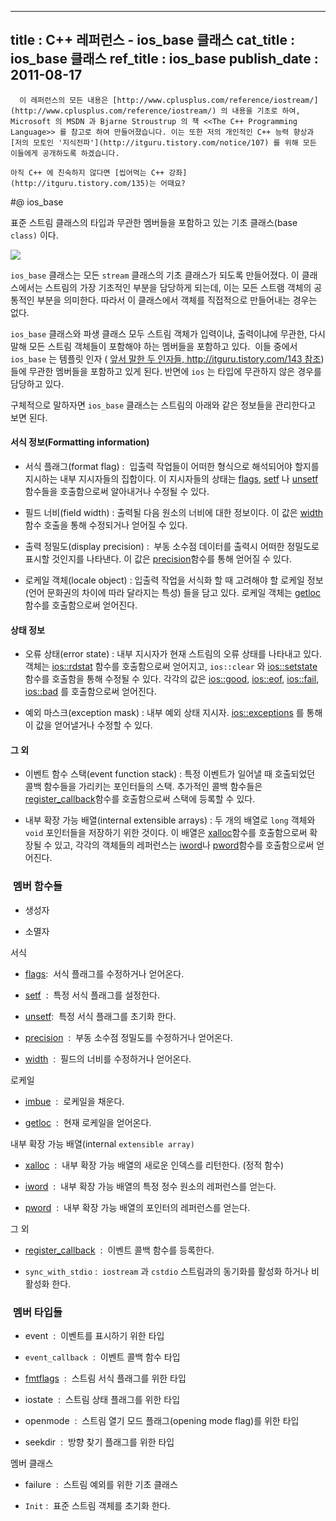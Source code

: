 ----------------
title : C++ 레퍼런스 - ios_base 클래스
cat_title :  ios_base 클래스
ref_title : ios_base
publish_date : 2011-08-17
--------------


```warning
  이 레퍼런스의 모든 내용은 [http://www.cplusplus.com/reference/iostream/](http://www.cplusplus.com/reference/iostream/) 의 내용을 기초로 하여, Microsoft 의 MSDN 과 Bjarne Stroustrup 의 책 <<The C++ Programming Language>> 를 참고로 하여 만들어졌습니다. 이는 또한 저의 개인적인 C++ 능력 향상과 [저의 모토인 '지식전파'](http://itguru.tistory.com/notice/107) 를 위해 모든 이들에게 공개하도록 하겠습니다.
```

```info
아직 C++ 에 친숙하지 않다면 [씹어먹는 C++ 강좌](http://itguru.tistory.com/135)는 어때요?

```

#@ ios_base


표준 스트림 클래스의 타입과 무관한 멤버들을 포함하고 있는 기초 클래스(base `class)` 이다.




![](http://img1.daumcdn.net/thumb/R1920x0/?fname=http%3A%2F%2Fcfile28.uf.tistory.com%2Fimage%2F18728641509A44B6183588)


`ios_base` 클래스는 모든 `stream` 클래스의 기초 클래스가 되도록 만들어졌다. 이 클래스에서는 스트림의 가장 기초적인 부분을 담당하게 되는데, 이는 모든 스트램 객체의 공통적인 부분을 의미한다. 따라서 이 클래스에서 객체를 직접적으로 만들어내는 경우는 없다.

`ios_base` 클래스와 파생 클래스 모두 스트림 객체가 입력이냐, 출력이냐에 무관한, 다시 말해 모든 스트림 객체들이 포함해야 하는 멤버들을 포함하고 있다.  이들 중에서 `ios_base` 는 템플릿 인자 ( [앞서 말한 두 인자들, http://itguru.tistory.com/143 참조](http://itguru.tistory.com/143)) 들에 무관한 멤버들을 포함하고 있게 된다. 반면에 `ios` 는 타입에 무관하지 않은 경우를 담당하고 있다.

구체적으로 말하자면 `ios_base` 클래스는 스트림의 아래와 같은 정보들을 관리한다고 보면 된다.

#### 서식 정보(Formatting information)

* 서식 플래그(format flag) :  입출력 작업들이 어떠한 형식으로 해석되어야 할지를 지시하는 내부 지시자들의 집합이다. 이 지시자들의 상태는
 [flags](http://itguru.tistory.com/153), 
 [setf](http://itguru.tistory.com/155) 나
 [unsetf](http://itguru.tistory.com/156) 함수들을 호출함으로써 알아내거나 수정될 수 있다.

* 필드 너비(field width) : 출력될 다음 원소의 너비에 대한 정보이다. 이 값은
 [width](http://itguru.tistory.com/152) 함수 호출을 통해 수정되거나 얻어질 수 있다.

* 출력 정밀도(display precision) :  부동 소수점 데이터를 출력시 어떠한 정밀도로 표시할 것인지를 나타낸다. 이 값은
 [precision](http://itguru.tistory.com/157)함수를 통해 얻어질 수 있다.

* 로케일 객체(locale object) : 입출력 작업을 서식화 할 때 고려해야 할 로케일 정보(언어 문화권의 차이에 따라 달라지는 특성) 들을 담고 있다. 로케일 객체는
 [getloc](http://itguru.tistory.com/160)함수를 호출함으로써 얻어진다.




#### 상태 정보


* 오류 상태(error state) : 내부 지시자가 현재 스트림의 오류 상태를 나타내고 있다. 객체는
 [ios::rdstat](http://itguru.tistory.com/171) 함수를 호출함으로써 얻어지고, `ios::clear` 와
 [ios::setstate](http://itguru.tistory.com/179) 함수를 호출함을 통해 수정될 수 있다. 각각의 값은
 [ios::good](http://itguru.tistory.com/164), 
 [ios::eof](http://itguru.tistory.com/167), 
 [ios::fail](http://itguru.tistory.com/165), 
 [ios::bad](http://itguru.tistory.com/166) 를 호출함으로써 얻어진다.

* 예외 마스크(exception mask) : 내부 예외 상태 지시자.
 [ios::exceptions](http://itguru.tistory.com/150) 를 통해 이 값을 얻어낼거나 수정할 수 있다.

#### 그 외

* 이벤트 함수 스택(event function stack) : 특정 이벤트가 일어낼 때 호출되었던 콜백 함수들을 가리키는 포인터들의 스택. 추가적인 콜백 함수들은
 [register_callback](http://itguru.tistory.com/159)함수를 호출함으로써 스택에 등록할 수 있다.

* 내부 확장 가능 배열(internal extensible arrays) : 두 개의 배열로 `long` 객체와 `void` 포인터들을 저장하기 위한 것이다. 이 배열은
 [xalloc](http://itguru.tistory.com/162)함수를 호출함으로써 확장될 수 있고, 각각의 객체들의 레퍼런스는
 [iword](http://itguru.tistory.com/161)나
 [pword](http://itguru.tistory.com/163)함수를 호출함으로써 얻어진다.



###  멤버 함수들


* 생성자

* 소멸자


서식


*  [flags](http://itguru.tistory.com/153):  서식 플래그를 수정하거나 얻어온다.

*  [setf](http://itguru.tistory.com/155)  :  특정 서식 플래그를 설정한다.



*  [unsetf](http://itguru.tistory.com/156):  특정 서식 플래그를 초기화 한다.



*  [precision](http://itguru.tistory.com/157)  :  부동 소수점 정밀도를 수정하거나 얻어온다.



*  [width](http://itguru.tistory.com/152)  :  필드의 너비를 수정하거나 얻어온다.




로케일


*  [imbue](http://itguru.tistory.com/158)  :  로케일을 채운다.

*  [getloc](http://itguru.tistory.com/160)  :  현재 로케일을 얻어온다.




내부 확장 가능 배열(internal `extensible array)`


*  [xalloc](http://itguru.tistory.com/162)  :  내부 확장 가능 배열의 새로운 인덱스를 리턴한다. (정적 함수)



*  [iword](http://itguru.tistory.com/161)  :  내부 확장 가능 배열의 특정 정수 원소의 레퍼런스를 얻는다.

*  [pword](http://itguru.tistory.com/163)  :  내부 확장 가능 배열의 포인터의 레퍼런스를 얻는다.

그 외


*  [register_callback](http://itguru.tistory.com/159)  :  이벤트 콜백 함수를 등록한다.

* `sync_with_stdio` :  `iostream` 과 `cstdio` 스트림과의 동기화를 활성화 하거나 비활성화 한다.






###  멤버 타입들





* event  :  이벤트를 표시하기 위한 타입

* `event_callback`  :  이벤트 콜백 함수 타입

*  [fmtflags](http://itguru.tistory.com/154)  :  스트림 서식 플래그를 위한 타입

* iostate  :  스트림 상태 플래그를 위한 타입

* openmode  :  스트림 열기 모드 플래그(opening mode flag)를 위한 타입

* seekdir  :  방향 찾기 플래그를 위한 타입




멤버 클래스


* failure  :  스트림 예외를 위한 기초 클래스

* `Init` :  표준 스트림 객체를 초기화 한다.